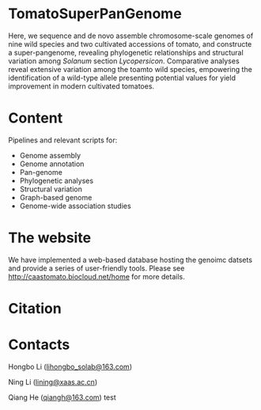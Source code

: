 # TomatoSuperPanGenome

Here, we sequence and de novo assemble chromosome-scale genomes of nine wild species and two cultivated accessions of tomato, and constructe a super-pangenome, revealing phylogenetic relationships and structural variation among _Solanum_ section _Lycopersicon_. Comparative analyses reveal extensive variation among the toamto wild species, empowering the identification of a wild-type allele presenting potential values for yield improvement in modern cultivated tomatoes.

# Content

Pipelines and relevant scripts for:

- Genome assembly
- Genome annotation
- Pan-genome
- Phylogenetic analyses
- Structural variation
- Graph-based genome
- Genome-wide association studies

# The website

We have implemented a web-based database hosting the genoimc datsets and provide a series of user-friendly tools. Please see http://caastomato.biocloud.net/home for more details.

# Citation

# Contacts

Hongbo Li (lihongbo_solab@163.com)

Ning Li (lining@xaas.ac.cn)

Qiang He (qiangh@163.com)
test
